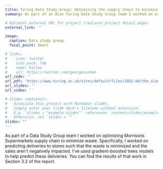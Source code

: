 ```yaml
---
title: Turing Data Study Group: Optimising the supply chain to minimise waste and delivery mileage
summary: As part of an Alan Turing Data Study Group team I worked on predicting deliveries to stores such that waste is minimized.

# Optional external URL for project (replaces project detail page).
external_link: ''

image:
  caption: Data study group
  focal_point: Smart

# links:
#  - icon: twitter
#    icon_pack: fab
#    name: Follow
#    url: https://twitter.com/georgecushen
url_code: ''
url_pdf: 'https://www.turing.ac.uk/sites/default/files/2022-04/the_alan_turing_institute_data_study_group_final_report_-_morrisons.pdf'
url_slides: ''
url_video: ''

# Slides (optional).
#   Associate this project with Markdown slides.
#   Simply enter your slide deck's filename without extension.
#   E.g. `slides = "example-slides"` references `content/slides/example-slides.md`.
#   Otherwise, set `slides = ""`.
slides: ""
---
```


As part of a Data Study Group team I worked on optimizing Morrisons Supermarkets supply chain to minimize waste. Specifically, I worked on predicting deliveries to stores such that the waste is minimized and the sales aren't negatively impacted. I've used gradient-boosted trees models to help predict these deliveries. You can find the results of that work in Section 3.2 of the report.
